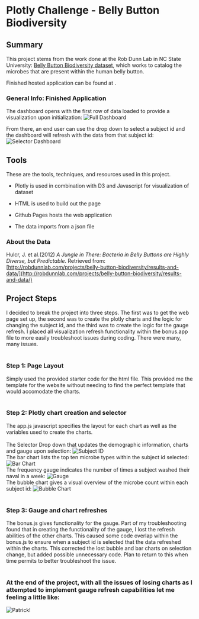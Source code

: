 # Plotly Challenge - Belly Button Biodiversity

## Summary
This project stems from the work done at the Rob Dunn Lab in NC State University: [Belly Button Biodiversity dataset](http://robdunnlab.com/projects/belly-button-biodiversity/), which works to catalog the microbes that are present within the human belly button.

Finished hosted application can be found at <insert link to githubio here>.

### General Info: Finished Application
The dashboard opens with the first row of data loaded to provide a visualization upon initialization:
 ![Full Dashboard](images/FullDashboard.PNG)

 From there, an end user can use the drop down to select a subject id and the dashboard will refresh with the data from that subject id:
 ![Selector Dashboard](images/SelectorDashboard.PNG)

 ## Tools
These are the tools, techniques, and resources used in this project.

* Plotly is used in combination with D3 and Javascript for visualization of dataset

* HTML is used to build out the page

* Github Pages hosts the web application

* The data imports from a json file

### About the Data

Hulcr, J. et al.(2012) _A Jungle in There: Bacteria in Belly Buttons are Highly Diverse, but Predictable_. Retrieved from: [http://robdunnlab.com/projects/belly-button-biodiversity/results-and-data/](http://robdunnlab.com/projects/belly-button-biodiversity/results-and-data/)

## Project Steps<br>
I decided to break the project into three steps. The first was to get the web page set up, the second was to create the plotly charts and the logic for changing the subject id, and the third was to create the logic for the gauge refresh. I placed all visualization refresh functionality within the bonus.app file to more easily troubleshoot issues during coding. There were many, many issues.<br><br>

### Step 1: Page Layout<br>
Simply used the provided starter code for the html file. This provided me the template for the website without needing to find the perfect template that would accomodate the charts.<br><br>

### Step 2: Plotly chart creation and selector<br>
The app.js javascript specifies the layout for each chart as well as the variables used to create the charts.<br><br> 
The Selector Drop down that updates the demographic information, charts and gauge upon selection:
![Subject ID](images/TestSubject_DemoGraphic.PNG)<br>
The bar chart lists the top ten microbe types within the subject id selected:
![Bar Chart](images/BarChart.PNG)<br>
The frequency gauge indicates the number of times a subject washed their naval in a week:
![Gauge](images/Gauge.PNG)<br>
The bubble chart gives a visual overview of the microbe count within each subject id: 
![Bubble Chart](images/BubbleChart.PNG)<br><br>
### Step 3: Gauge and chart refreshes<br>
The bonus.js gives functionality for the gauge. Part of my troubleshooting found that in creating the functionality of the gauge, I lost the refresh abilities of the other charts. This caused some code overlap within the bonus.js to ensure when a subject id is selected that the data refreshed within the charts. This corrected the lost bubble and bar charts on selection change, but added possible unnecessary code. Plan to return to this when time permits to better troubleshoot the issue.<br><br>
### At the end of the project, with all the issues of losing charts as I attempted to implement gauge refresh capabilities let me feeling a little like: 
![Patrick!](images/patrick.jpg)